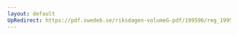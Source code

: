 ```yaml
---
layout: default
UpRedirect: https://pdf.swedeb.se/riksdagen-volumeG-pdf/199596/reg_199596_FiU.pdf
---
```

